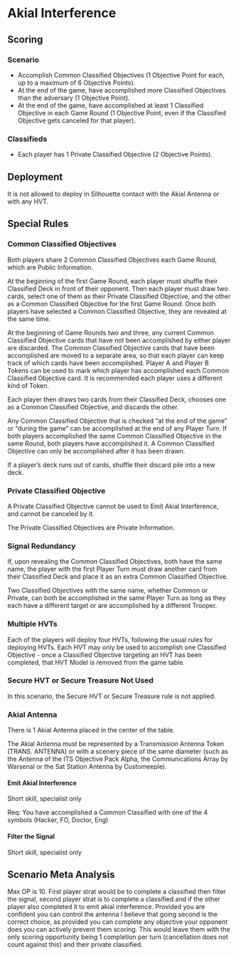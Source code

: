 # Akial Interference

## Scoring

### Scenario

* Accomplish Common Classified Objectives (1 Objective Point for each, up to a maximum of 6 Objective Points).
* At the end of the game, have accomplished more Classified Objectives than the adversary (1 Objective Point).
* At the end of the game, have accomplished at least 1 Classified Objective in each Game Round (1 Objective Point, even if the Classified Objective gets canceled for that player).

### Classifieds

* Each player has 1 Private Classified Objective (2 Objective Points).

## Deployment

It is not allowed to deploy in Silhouette contact with the Akial Antenna or with any HVT.

## Special Rules

### Common Classified Objectives

Both players share 2 Common Classified Objectives each Game Round, which are Public Information.

At the beginning of the first Game Round, each player must shuffle their Classified Deck in front of their opponent. Then each player must draw two cards, select one of them as their Private Classified Objective, and the other as a Common Classified Objective for the first Game Round. Once both players have selected a Common Classified Objective, they are revealed at the same time.

At the beginning of Game Rounds two and three, any current Common Classified Objective cards that have not been accomplished by either player are discarded. The Common Classified Objective cards that have been accomplished are moved to a separate area, so that each player can keep track of which cards have been accomplished. Player A and Player B Tokens can be used to mark which player has accomplished each Common Classified Objective card. It is recommended each player uses a different kind of Token.

Each player then draws two cards from their Classified Deck, chooses one as a Common Classified Objective, and discards the other.

Any Common Classified Objective that is checked “at the end of the game” or “during the game” can be accomplished at the end of any Player Turn. If both players accomplished the same Common Classified Objective in the same Round, both players have accomplished it. A Common Classified Objective can only be accomplished after it has been drawn.

If a player’s deck runs out of cards, shuffle their discard pile into a new deck.

### Private Classified Objective

A Private Classified Objective cannot be used to Emit Akial Interference, and cannot be canceled by it.

The Private Classified Objectives are Private Information.

### Signal Redundancy

If, upon revealing the Common Classified Objectives, both have the same name, the player with the first Player Turn must draw another card from their Classified Deck and place it as an extra Common Classified Objective.

Two Classified Objectives with the same name, whether Common or Private, can both be accomplished in the same Player Turn as long as they each have a different target or are accomplished by a different Trooper.

### Multiple HVTs

Each of the players will deploy four HVTs, following the usual rules for deploying HVTs. Each HVT may only be used to accomplish one Classified Objective - once a Classified Objective targeting an HVT has been completed, that HVT Model is removed from the game table.

### Secure HVT or Secure Treasure Not Used

In this scenario, the Secure HVT or Secure Treasure rule is not
applied.

### Akial Antenna

There is 1 Akial Antenna placed in the center of the table.

The Akial Antenna must be represented by a Transmission Antenna Token (TRANS. ANTENNA) or with a scenery piece of the same diameter (such as the Antenna of the ITS Objective Pack Alpha, the Communications Array by Warsenal or the Sat Station Antenna by Customeeple).

#### Emit Akial Interference

Short skill, specialist only

Req: You have accomplished a Common Classified with one of the 4 symbols (Hacker, FO, Doctor, Eng)

#### Filter the Signal

Short skill, specialist only

## Scenario Meta Analysis

Max OP is 10. First player strat would be to complete a classified then filter the signal, second player strat is to complete a classified and if the other player also completed it to emit akial interference. Provided you are confident you can control the antenna I believe that going second is the correct choice, as provided you can complete any objective your opponent does you can actively prevent them scoring. This would leave them with the only scoring opportunity being 1 completion per turn (cancellation does not count against this) and their private classified.
